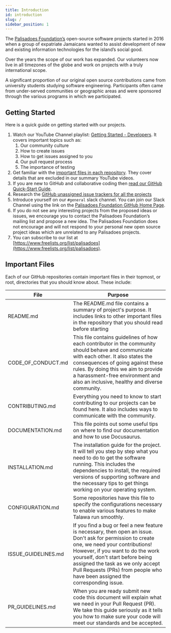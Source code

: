 ```yaml
---
title: Introduction
id: introduction
slug: /
sidebar_position: 1
---
```


The [Palisadoes Foundation’s](https://www.palisadoes.org) open-source software projects started in 2016 when a group of expatriate Jamaicans wanted to assist development of new and existing information technologies for the island’s social good.

Over the years the scope of our work has expanded. Our volunteers now live in all timezones of the globe and work on projects with a truly international scope.

A significant proportion of our original open source contributions came from university students studying software engineering. Participants often came from under-served communities or geographic areas and were sponsored through the various programs in which we participated.

## Getting Started

Here is a quick guide on getting started with our projects.

1. Watch our YouTube Channel playlist: [Getting Started - Developers](https://www.youtube.com/watch?v=YpBUoHxEeyg&list=PLv50qHwThlJUIzscg9a80a9-HmAlmUdCF&pp=gAQB). It covers important topics such as:
   1. Our community culture
   2. How to create issues
   3. How to get issues assigned to you
   4. Our pull request process
   5. The importance of testing
2. Get familiar with the [important files in each repository](#important-files). They cover details that are excluded in our summary YouTube videos.
3. If you are new to GitHub and collaborative coding then [read our GitHub Quick-Start Guide](../git-guide/introduction/quickstart.md).
4. Research the [GitHub unassigned issue trackers for all the projects](../introduction/projects.md)
5. Introduce yourself on our `#general` slack channel. You can join our Slack Channel using the link on the [Palisadoes Foundation GitHub Home Page](http://github.com/PalisadoesFoundation).
6. If you do not see any interesting projects from the proposed ideas or issues, we encourage you to contact the Palisadoes Foundation’s mailing list and propose a new idea. The Palisadoes Foundation does not encourage and will not respond to your personal new open source project ideas which are unrelated to any Palisadoes projects.
7. You can subscribe to our list at [https://www.freelists.org/list/palisadoes](https://www.freelists.org/list/palisadoes).

## Important Files

Each of our GitHub repositories contain important files in their topmost, or root, directories that you should know about. These include:

| File                | Purpose                                                                                                                                                                                                                                                                                                                                  |
| ------------------- | ---------------------------------------------------------------------------------------------------------------------------------------------------------------------------------------------------------------------------------------------------------------------------------------------------------------------------------------- |
| README.md           | The README.md file contains a summary of project's purpose. It includes links to other important files in the repository that you should read before starting                                                                                                                                                                            |
| CODE_OF_CONDUCT.md  | This file contains guidelines of how each contributor in the community should behave and communicate with each other. It also states the consequences of going against these rules. By doing this we aim to provide a harassment-free environment and also an inclusive, healthy and diverse community.                                  |
| CONTRIBUTING.md     | Everything you need to know to start contributing to our projects can be found here. It also includes ways to communicate with the community.                                                                                                                                                                                            |
| DOCUMENTATION.md    | This file points out some useful tips on where to find our documentation and how to use Docusaurus.                                                                                                                                                                                                                                      |
| INSTALLATION.md     | The installation guide for the project. It will tell you step by step what you need to do to get the software running. This includes the dependencies to install, the required versions of supporting software and the necessary tips to get things working on your operating system.                                                    |
| CONFIGURATION.md    | Some repositories have this file to specify the configurations necessary to enable various features to make Talawa run smoothly.                                                                                                                                                                                                         |
| ISSUE_GUIDELINES.md | If you find a bug or feel a new feature is necessary, then open an issue. Don't ask for permission to create one, we need your contributions! However, if you want to do the work yourself, don't start before being assigned the task as we only accept Pull Requests (PRs) from people who have been assigned the corresponding issue. |
| PR_GUIDELINES.md    | When you are ready submit new code this document will explain what we need in your Pull Request (PR). We take this guide seriously as it tells you how to make sure your code will meet our standards and be accepted.                                                                                                                   |

